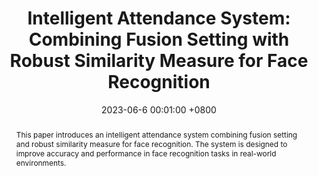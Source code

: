 ---
title:          "Intelligent Attendance System: Combining Fusion Setting with Robust Similarity Measure for Face Recognition"
date:           2023-06-6 00:01:00 +0800
selected:       false
pub:            "International Conference on Multimedia Analysis and Pattern Recognition (MAPR)"
pub_date:       "2024"

abstract: >-
  This paper introduces an intelligent attendance system combining fusion setting and robust similarity measure for face recognition. The system is designed to improve accuracy and performance in face recognition tasks in real-world environments.
cover:          /assets/images/covers/attendance.png
authors:
  - Quang-Huy Che
  - Huu-Truyen Le
  - Man-Dat Ngo
  - Hoang-Loc Tran
  - Dinh-Duy Phan
links:
  Paper: https://ieeexplore.ieee.org/document/10288710
---
